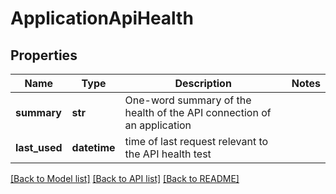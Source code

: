 # ApplicationApiHealth

## Properties
Name | Type | Description | Notes
------------ | ------------- | ------------- | -------------
**summary** | **str** | One-word summary of the health of the API connection of an application | 
**last_used** | **datetime** | time of last request relevant to the API health test | 

[[Back to Model list]](../README.md#documentation-for-models) [[Back to API list]](../README.md#documentation-for-api-endpoints) [[Back to README]](../README.md)


